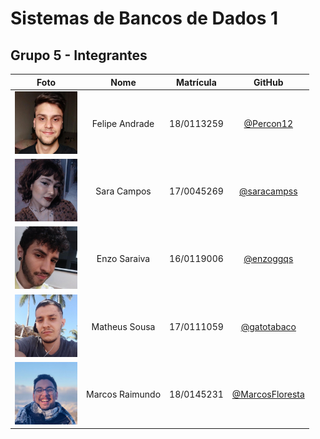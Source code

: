 # Sistemas de Bancos de Dados 1 
## Grupo 5 - Integrantes

| Foto | Nome | Matrícula | GitHub |
|:--:|:--:|:--:|:--:|
| <img src="images/grupo/felipe.jpg" width="100">| Felipe Andrade |18/0113259  | [@Percon12](https://github.com/Percon12) 
| <img src="images/grupo/sara.jpg" width="100">| Sara Campos |17/0045269  |  [@saracampss](https://github.com/saracampss) 
| <img src="images/grupo/enzo.jpg" width="100">| Enzo Saraiva | 16/0119006  |  [@enzoggqs](https://github.com/enzoggqs) 
| <img src="images/grupo/matheus.jpg" width="100">| Matheus Sousa | 17/0111059  |  [@gatotabaco](https://github.com/gatotabaco) 
| <img src="images/grupo/marcos.jpg" width="100">| Marcos Raimundo | 18/0145231  | [@MarcosFloresta](https://github.com/MarcosFloresta) 

